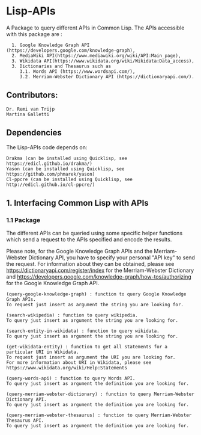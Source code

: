 # Lisp-APIs

A Package to query different APIs in Common Lisp. The APIs accessible with this package are : 

      1. Google Knowledge Graph API (https://developers.google.com/knowledge-graph), 
      2. MediaWiki API(https://www.mediawiki.org/wiki/API:Main_page), 
      3. Wikidata API(https://www.wikidata.org/wiki/Wikidata:Data_access),
      3. Dictionaries and Thesaurus such as 
         3.1. Words API (https://www.wordsapi.com/),
         3.2. Merriam-Webster Dictionary API (https://dictionaryapi.com/).

## Contributors:

    Dr. Remi van Trijp
    Martina Galletti
    
## Dependencies

The Lisp-APIs code depends on:

    Drakma (can be installed using Quicklisp, see https://edicl.github.io/drakma/)
    Yason (can be installed using Quicklisp, see https://github.com/phmarek/yason)
    Cl-ppcre (can be installed using Quicklisp, see http://edicl.github.io/cl-ppcre/)

## 1. Interfacing Common Lisp with APIs

### 1.1 Package

The different APIs can be queried using some specific helper functions which send a request to the APIs specified and encode the results. 

Please note, for the Google Knowledge Graph APIs and the Merriam-Webster Dictionary API, you have to specify your personal "API key" to send the request. For information about they can be obtained, please see https://dictionaryapi.com/register/index for the Merriam-Webster Dictionary and https://developers.google.com/knowledge-graph/how-tos/authorizing for the Google Knowledge Graph API. 

    (query-google-knowledge-graph) : function to query Google Knowledge Graph APIs. 
    To request just insert as argument the string you are looking for.
    
    (search-wikipedia) : function to query wikipedia. 
    To query just insert as argument the string you are looking for. 
    
    (search-entity-in-wikidata) : function to query wikidata. 
    To query just insert as argument the string you are looking for. 
    
    (get-wikidata-entity) : function to get all statements for a particular URI in Wikidata. 
    To request just insert as argument the URI you are looking for. 
    For more information about URI in Wikidata, please see https://www.wikidata.org/wiki/Help:Statements 
    
    (query-words-api) : function to query Words API. 
    To query just insert as argument the definition you are looking for. 
    
    (query-merriam-webster-dictionary) : function to query Merriam-Webster Dictionary API. 
    To query just insert as argument the definition you are looking for. 
    
    (query-merriam-webster-thesaurus) : function to query Merriam-Webster Thesaurus API. 
    To query just insert as argument the definition you are looking for. 
    



